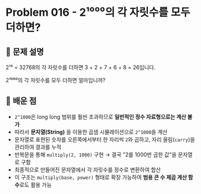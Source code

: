 # Problem 016 - 2¹⁰⁰⁰의 각 자릿수를 모두 더하면? 
 
## 📝 문제 설명
2¹⁵ = 32768의 각 자릿수를 더하면 3 + 2 + 7 + 6 + 8 = 26입니다.

2¹⁰⁰⁰의 각 자릿수를 모두 더하면 얼마입니까?

## 🧠 배운 점
- `2^1000`은 long long 범위를 훨씬 초과하므로 **일반적인 정수 자료형으로는 계산 불가**
- 따라서 **문자열(String)** 을 이용한 곱셈 시뮬레이션으로 `2^1000`을 계산
- 문자열로 표현된 숫자를 오른쪽에서부터 한 자리씩 `2`와 곱하고, 자리 올림(`carry`)을 관리하여 결과를 누적
- 반복문을 통해 `multiply(2, 1000)` 구현 → 결국 "2를 1000번 곱한 값"을 문자열로 구함
- 최종적으로 만들어진 문자열에서 각 자릿수를 정수로 변환하여 합산
- 이 구조는 `multiply(base, power)` 형태로 확장 가능하여 **범용 큰 수 제곱 계산 함수**로도 활용 가능
